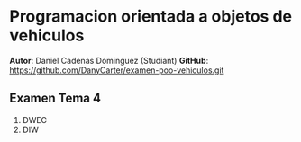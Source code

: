 # Programacion orientada a objetos de vehiculos

**Autor**: Daniel Cadenas Dominguez (Studiant)
**GitHub**: https://github.com/DanyCarter/examen-poo-vehiculos.git

## Examen Tema 4
1. DWEC
2. DIW